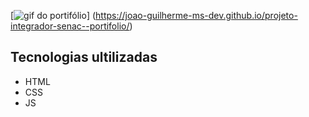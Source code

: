 [<img src = "./imagens/gif-pi-portifolio" alt="gif do portifólio">]
(https://joao-guilherme-ms-dev.github.io/projeto-integrador-senac--portifolio/)

## Tecnologias ultilizadas
- HTML
- CSS
- JS